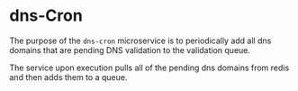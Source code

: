 # dns-Cron

The purpose of the `dns-cron` microservice is to periodically add all dns domains that are pending DNS validation to the validation queue.

The service upon execution pulls all of the pending dns domains from redis and then adds them to a queue.
